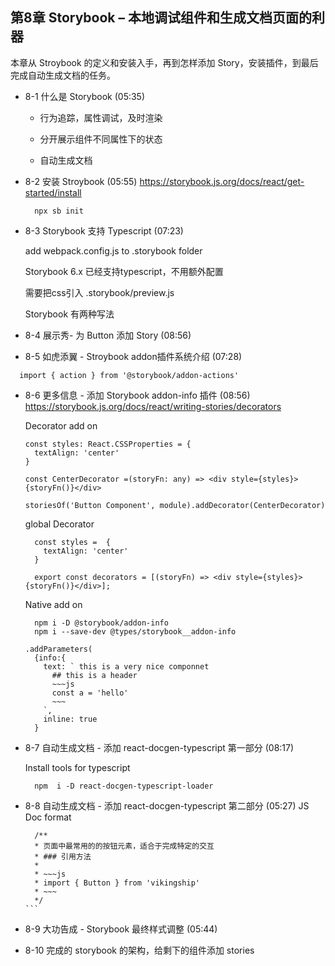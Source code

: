 ## 第8章 Storybook – 本地调试组件和生成文档页面的利器
本章从 Stroybook 的定义和安装入手，再到怎样添加 Story，安装插件，到最后完成自动生成文档的任务。

- 8-1 什么是 Storybook (05:35)
  - 行为追踪，属性调试，及时渲染

  - 分开展示组件不同属性下的状态

  - 自动生成文档

- 8-2 安装 Stroybook (05:55)
  https://storybook.js.org/docs/react/get-started/install

  ```
    npx sb init
  ```
- 8-3 Storybook 支持 Typescript (07:23)

  add webpack.config.js to .storybook folder

  Storybook 6.x 已经支持typescript，不用额外配置

  需要把css引入 .storybook/preview.js

  Storybook 有两种写法


- 8-4 展示秀- 为 Button 添加 Story (08:56)
  


- 8-5 如虎添翼 - Stroybook addon插件系统介绍 (07:28)

```
  import { action } from '@storybook/addon-actions'
```

- 8-6 更多信息 - 添加 Storybook addon-info 插件 (08:56)
  https://storybook.js.org/docs/react/writing-stories/decorators

  Decorator add on 

  ```
  const styles: React.CSSProperties = {
    textAlign: 'center'
  }

  const CenterDecorator =(storyFn: any) => <div style={styles}>{storyFn()}</div>

  storiesOf('Button Component', module).addDecorator(CenterDecorator)
  ```
  global Decorator
  ```
    const styles =  {
      textAlign: 'center'
    }

    export const decorators = [(storyFn) => <div style={styles}>{storyFn()}</div>];

  ```
  Native add on

  ```
    npm i -D @storybook/addon-info
    npm i --save-dev @types/storybook__addon-info
  ```

  ```
  .addParameters(
    {info:{
      text: ` this is a very nice componnet
        ## this is a header
        ~~~js
        const a = 'hello'
        ~~~
      `,
      inline: true
    }
  ```
- 8-7 自动生成文档 - 添加 react-docgen-typescript 第一部分 (08:17)

  Install tools for typescript
  ```
    npm  i -D react-docgen-typescript-loader
  ```


- 8-8 自动生成文档 - 添加 react-docgen-typescript 第二部分 (05:27)
  JS Doc format
  ````
    /**
    * 页面中最常用的的按钮元素，适合于完成特定的交互
    * ### 引用方法
    *
    * ~~~js
    * import { Button } from 'vikingship'
    * ~~~
    */
  ```

- 8-9 大功告成 - Storybook 最终样式调整 (05:44)


- 8-10 完成的 storybook 的架构，给剩下的组件添加 stories


